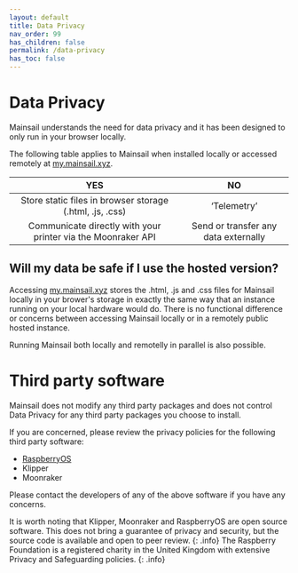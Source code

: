 ```yaml
---
layout: default
title: Data Privacy
nav_order: 99
has_children: false
permalink: /data-privacy
has_toc: false
---
```


# Data Privacy

Mainsail understands the need for data privacy and it has been designed to only run in your browser locally.

The following table applies to Mainsail when installed locally or accessed remotely at [my.mainsail.xyz](http://my.mainsail.xyz).

| YES | NO |
| :--------------: | :---------------: |
| Store static files in browser storage (.html, .js, .css) | ‘Telemetry’ | 
| Communicate directly with your printer via the Moonraker API | Send or transfer any data externally |

## Will my data be safe if I use the hosted version?
Accessing [my.mainsail.xyz](http://my.mainsail.xyz) stores the .html, .js and .css files for Mainsail locally in your brower's storage in exactly the same way that an instance running on your local hardware would do. There is no functional difference or concerns between accessing Mainsail locally or in a remotely public hosted instance. 

 
Running Mainsail both locally and remotelly in parallel is also possible.

# Third party software

Mainsail does not modify any third party packages and does not control Data Privacy for any third party packages you choose to install.

If you are concerned, please review the privacy policies for the following third party software:

* [RaspberryOS](https://www.raspberrypi.org/privacy/)
* Klipper
* Moonraker

Please contact the developers of any of the above software if you have any concerns.

It is worth noting that Klipper, Moonraker and RaspberryOS are open source software. This does not bring a guarantee of privacy and security, but the source code is available and open to peer review. 
{: .info}
The Raspberry Foundation is a registered charity in the United Kingdom with extensive Privacy and Safeguarding policies.
{: .info}
